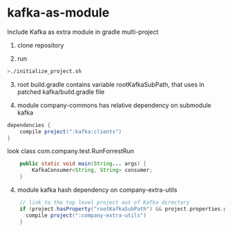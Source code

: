 # kafka-as-module
Include Kafka as extra module in gradle multi-project

1. clone repository

2. run 
```bash
>./initialize_project.sh
```

3. root build.gradle contains variable rootKafkaSubPath, that uses in patched kafka/build.gradle file

3. module company-commons has relative dependency on submodule kafka
```groovy
dependencies {
    compile project(":kafka:clients")
}
```

look class com.company.test.RunForrestRun
```java
    public static void main(String... args) {
        KafkaConsumer<String, String> consumer;
    }
```


4. module kafka hash dependency on company-extra-utils
```groovy
    // link to the top level project out of Kafka directory
    if (project.hasProperty("rootKafkaSubPath") && project.properties.get("rootKafkaSubPath").toString().trim() != "") {
      compile project(":company-extra-utils")
    }
```
